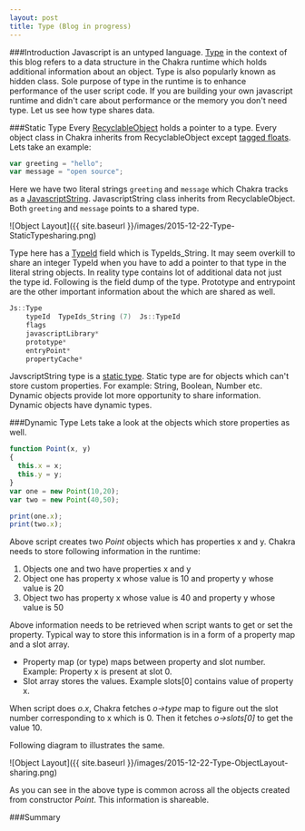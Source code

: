```yaml
---
layout: post
title: Type (Blog in progress)
---
```


###Introduction
Javascript is an untyped language. [Type](https://github.com/Microsoft/ChakraCore/blob/master/lib/Runtime/Types/Type.h#L22) in the context of this blog refers to a data structure in the Chakra runtime which holds additional information about an object. Type is also popularly known as hidden class. Sole purpose of type in the runtime is to enhance performance of the user script code. If you are building your own javascript runtime and didn't care about performance or the memory you don't need type. Let us see how type shares data. 

###Static Type
Every [RecyclableObject](https://github.com/Microsoft/ChakraCore/blob/master/lib/Runtime/Types/RecyclableObject.h#L191) holds a pointer to a type. Every object class in Chakra inherits from RecyclableObject except [tagged floats](http://abchatra.github.io/TaggedFloat/). Lets take an example:

```js
var greeting = "hello";
var message = "open source";
```

Here we have two literal strings `greeting` and `message` which Chakra tracks as a [JavascriptString](https://github.com/Microsoft/ChakraCore/blob/master/lib/Runtime/Library/JavascriptString.h#L50). JavascriptString class inherits from RecyclableObject. Both `greeting` and `message` points to a shared type. 

![Object Layout]({{ site.baseurl }}/images/2015-12-22-Type-StaticTypesharing.png)

Type here has a [TypeId](https://github.com/Microsoft/ChakraCore/blob/master/lib/Runtime/Types/EdgeJavascriptTypeId.h#L23) field which is TypeIds_String. It may seem overkill to share an integer TypeId when you have to add a pointer to that type in the literal string objects. In reality type contains lot of additional data not just the type id. Following is the field dump of the type. Prototype and entrypoint are the other important information about the which are shared as well.

```C++
Js::Type
	typeId	TypeIds_String (7)	Js::TypeId
	flags		
	javascriptLibrary*
	prototype*
	entryPoint*
	propertyCache*
```

JavscriptString type is a [static type](https://github.com/Microsoft/ChakraCore/blob/master/lib/Runtime/Types/StaticType.h). Static type are for objects which can't store custom properties. For example: String, Boolean, Number etc. Dynamic objects provide lot more opportunity to share information. Dynamic objects have dynamic types. 

###Dynamic Type
Lets take a look at the objects which store properties as well. 

```js
function Point(x, y)
{ 
  this.x = x;
  this.y = y;
}
var one = new Point(10,20);
var two = new Point(40,50);

print(one.x);
print(two.x);
```

Above script creates two *Point* objects which has properties x and y. Chakra needs to store following information in the runtime:

1.  Objects one and two have properties x and y
2.  Object one has property x whose value is 10 and property y whose value is 20
3.  Object two has property x whose value is 40 and property y whose value is 50

Above information needs to be retrieved when script wants to get or set the property. Typical way to store this information is in a form of a property map and a slot array.

- Property map (or type) maps between property and slot number. Example: Property x is present at slot 0. 
- Slot array stores the values. Example slots[0] contains value of property x. 

When script does *o.x*, Chakra fetches *o->type* map to figure out the slot number corresponding to x which is 0. Then it fetches *o->slots[0]* to get the value 10. 

Following diagram to illustrates the same. 

![Object Layout]({{ site.baseurl }}/images/2015-12-22-Type-ObjectLayout-sharing.png)

As you can see in the above type is common across all the objects created from constructor *Point*. This information is shareable. 




  


###Summary
